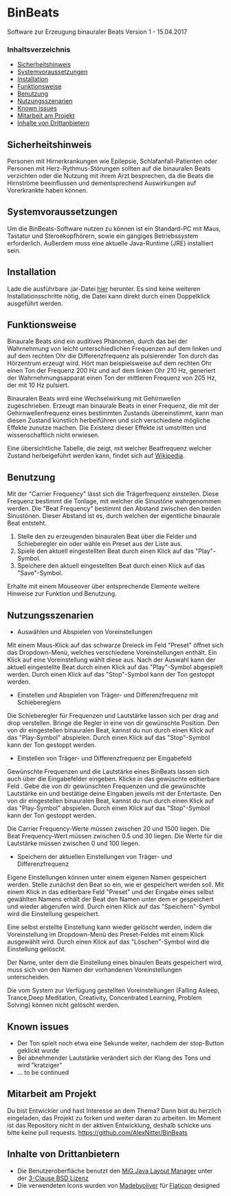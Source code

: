 # BinBeats
Software zur Erzeugung binauraler Beats
Version 1 - 15.04.2017 


### Inhaltsverzeichnis

- [Sicherheitshinweis](#sicherheitshinweis)
- [Systemvoraussetzungen](#systemvoraussetzungen)
- [Installation](#installation)
- [Funktionsweise](#funktionsweise)
- [Benutzung](#benutzung)
- [Nutzungsszenarien](#nutzungsszenarien)
- [Known issues](#known-issues)
- [Mitarbeit am Projekt](#mitarbeit-am-projekt)
- [Inhalte von Drittanbietern](#inhalte-von-drittanbietern)

## Sicherheitshinweis
Personen mit Hirnerkrankungen wie Epilepsie, Schlafanfall-Patienten oder Personen mit Herz-Rythmus-Störungen sollten auf die binauralen Beats verzichten oder die Nutzung mit ihrem Arzt besprechen, da die Beats die Hirnströme beeinflussen und dementsprechend Auswirkungen auf Vorerkrankte haben können.

## Systemvoraussetzungen
Um die BinBeats-Software nutzen zu können ist ein Standard-PC mit Maus, Tastatur und Steroekopfhörern, sowie ein gängiges Betriebssystem erforderlich. Außerdem muss eine aktuelle Java-Runtime (JRE) installiert sein.

## Installation
Lade die ausführbare .jar-Datei [hier](https://github.com/AlexNitter/BinBeats/raw/master/build/BinBeats.jar) herunter. Es sind keine weiteren Installationsschritte nötig, die Datei kann direkt durch einen Doppelklick ausgeführt werden.

## Funktionsweise
Binaurale Beats sind ein auditives Phänomen, durch das bei der Wahrnehmung von leicht unterschiedlichen Frequenzen auf dem linken und auf dem rechten Ohr die Differenzfrequenz als pulsierender Ton durch das Hörzentrum erzeugt wird.
Hört man beispielsweise auf dem rechten Ohr einen Ton der Frequenz 200 Hz und auf dem linken Ohr 210 Hz, generiert der Wahrnehmungsapparat einen Ton der mittleren Frequenz von 205 Hz, der mit 10 Hz pulsiert.

Binauralen Beats wird eine Wechselwirkung mit Gehirnwellen zugeschrieben. Erzeugt man binaurale Beats in einer Frequenz, die mit der Gehirnwellenfrequenz eines bestimmten Zustands übereinstimmt, kann man diesen Zustand künstlich herbeiführen und sich verschiedene mögliche Effekte zunutze machen. Die Existenz dieser Effekte ist umstritten und wissenschaftlich nicht erwiesen.

Eine übersichtliche Tabelle, die zeigt, mit welcher Beatfrequenz welcher Zustand herbeigeführt werden kann, findet sich auf [Wikipedia](https://de.wikipedia.org/wiki/Elektroenzephalografie#Beeinflussung_der_Gehirnwellen).

## Benutzung

Mit der "Carrier Frequency" lässt sich die Trägerfrequenz einstellen. Diese Frequenz bestimmt die Tonlage, mit welcher die Sinustöne wahrgenommen werden. Die "Beat Frequency" bestimmt den Abstand zwischen den beiden Sinustönen. Dieser Abstand ist es, durch welchen der eigentliche binaurale Beat entsteht.

1. Stelle den zu erzeugenden binauralen Beat über die Felder und Schieberegler ein oder wähle ein Preset aus der Liste aus.
2. Spiele den aktuell eingestellten Beat durch einen Klick auf das "Play"-Symbol.
3. Speichere den aktuell eingestellten Beat durch einen Klick auf das "Save"-Symbol.

Erhalte mit einem Mouseover über entsprechende Elemente weitere Hinweise zur Funktion und Benutzung.

## Nutzungsszenarien

- Auswählen und Abspielen von Voreinstellungen
 
Mit einem Maus-Klick auf das schwarze Dreieck im Feld "Preset" öffnet sich das Dropdown-Menü, welches verschiedene Voreinstellungen enthält. Ein Klick auf eine Voreinstellung wählt diese aus. Nach der Auswahl kann der aktuell eingestellte Beat durch einen Klick auf das "Play"-Symbol abgespielt werden. Durch einen Klick auf das "Stop"-Symbol kann der Ton gestoppt werden.
 
- Einstellen und Abspielen von Träger- und Differenzfrequenz mit Schiebereglern

Die Schieberegler für Frequenzen und Lautstärke lassen sich per drag and drop verstellen. Bringe die Regler in eine von dir gewünschte Position. Den von dir eingestellen binauralen Beat, kannst du nun durch einen Klick auf das "Play-Symbol" abspielen. Durch einen Klick auf das "Stop"-Symbol kann der Ton gestoppt werden.

- Einstellen von Träger- und Differenzfrequenz per Eingabefeld

Gewünschte Frequenzen und die Lautstärke eines BinBeats lassen sich auch über die Eingabefelder eingeben. Klicke in das gewüschte editierbare Feld . Gebe die von dir gewünschten Frequenzen und die gewünschte Lautstärke ein und bestätige deine Eingaben jeweils mit der Entertaste. Den von dir eingestellen binauralen Beat, kannst du nun durch einen Klick auf das "Play-Symbol" abspielen. Durch einen Klick auf das "Stop"-Symbol kann der Ton gestoppt werden.

Die Carrier Frequency-Werte müssen zwischen 20 und 1500 liegen. 
Die Beat Frequency-Wert müssen zwischen 0.5 und 30 liegen.
Die Werte für die Lautstärke müssen zwischen 0 und 100 liegen. 

- Speichern der aktuellen Einstellungen von Träger- und Differenzfrequenz

Eigene Einstellungen können unter einem eigenen Namen gespeichert werden. Stelle zunächst den Beat so ein, wie er gespeichert werden soll. Mit einem Klick in das editierbare Feld "Preset" und der Eingabe eines selbst gewählten Namens erhält der Beat den Namen unter dem er gespeichert und wieder abgerufen wird. Durch einen Klick auf das "Speichern"-Symbol wird die Einstellung gespeichert.
 
Eine selbst erstellte Einstellung kann wieder gelöscht werden, indem die Voreinstellung im Dropdown-Menü des Preset-Feldes mit einem Klick ausgewählt wird. Durch einen Klick auf das "Löschen"-Symbol wird die Einstellung gelöscht. 

Der Name, unter dem die Einstellung eines binaulen Beats gespeichert wird, muss sich von den Namen der vorhandenen Voreinstellungen unterscheiden. 

Die vom System zur Verfügung gestellten Voreinstellungen (Falling Asleep, Trance,Deep Meditation, Creativity, Concentrated Learning, Problem Solving) können nicht gelöscht werden.

## Known issues
- Der Ton spielt noch etwa eine Sekunde weiter, nachdem der stop-Button geklickt wurde
- Bei abnehmender Lautstärke verändert sich der Klang des Tons und wird "kratziger"
- ... to be continued

## Mitarbeit am Projekt
Du bist Entwickler und hast Interesse an dem Thema? Dann bist du herzlich eingeladen, das Projekt zu forken und weiter daran zu arbeiten. Im Moment ist das Repository nicht in der aktiven Entwicklung, deshalb schicke uns bitte keine pull requests. https://github.com/AlexNitter/BinBeats 

## Inhalte von Drittanbietern
* Die Benutzeroberfläche benutzt den [MiG Java Layout Manager](http://miglayout.com/) unter der [3-Clause BSD Lizenz](https://opensource.org/licenses/BSD-3-Clause)
* Die verwendeten Icons wurden von [Madebyoliver](http://www.flaticon.com/authors/madebyoliver) für [Flaticon](http://www.flaticon.com/packs/essential-collection) designed
